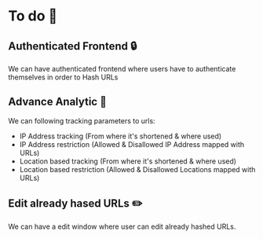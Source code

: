# To do :pencil:

## Authenticated Frontend :lock:
We can have authenticated frontend where users have to authenticate themselves in order to Hash URLs

## Advance Analytic :gem:
We can following tracking parameters to urls:
- IP Address tracking (From where it's shortened & where used)
- IP Address restriction (Allowed & Disallowed IP Address mapped with URLs)
- Location based tracking (From where it's shortened & where used)
- Location based restriction (Allowed & Disallowed Locations mapped with URLs)

## Edit already hased URLs :pencil2:
We can have a edit window where user can edit already hashed URLs.
